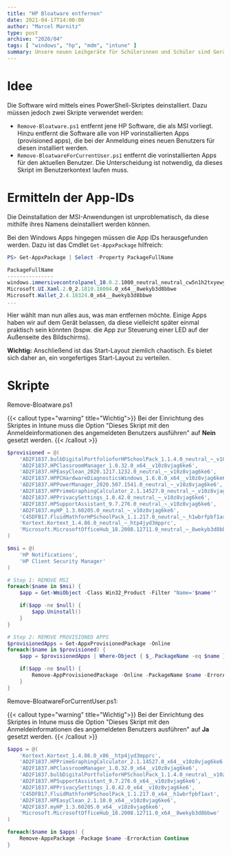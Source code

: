 ```yaml
---
title: "HP Bloatware entfernen"
date: 2021-04-17T14:00:00
author: "Marcel Marnitz"
type: post
archive: "2020/04"
tags: [ "windows", "hp", "mdm", "intune" ]
summary: Unsere neuen Leihgeräte für Schülerinnen und Schüler sind Geräte von HP. Diese beinhalten jedoch einige HP Software, die weder die Schule noch unsere Schülerinnen und Schüler benötigen. Einige Software ist zusätzlich sehr aufdringlich. Da wir die Laptops nicht händisch sauber neuinstallieren wollen, soll die Software über Intune entfernt werden.
---
```


# Idee

Die Software wird mittels eines PowerShell-Skriptes deinstalliert. Dazu müssen jedoch zwei Skripte verwendet werden:

* `Remove-Bloatware.ps1` entfernt jene HP Software, die als MSI vorliegt. Hinzu entfernt die Software alle von HP vorinstallierten Apps (provisioned apps), die bei der Anmeldung eines neuen Benutzers für diesen installiert werden.
* `Remove-BloatwareForCurrentUser.ps1` entfernt die vorinstallierten Apps für den aktuellen Benutzer. Die Unterscheidung ist notwendig, da dieses Skript im Benutzerkontext laufen muss.

# Ermitteln der App-IDs

Die Deinstallation der MSI-Anwendungen ist unproblematisch, da diese mithilfe ihres Namens deinstalliert werden können.

Bei den Windows Apps hingegen müssen die App IDs herausgefunden werden. Dazu ist das Cmdlet `Get-AppxPackage` hilfreich:

```powershell
PS> Get-AppxPackage | Select -Property PackageFullName

PackageFullName
---------------
windows.immersivecontrolpanel_10.0.2.1000_neutral_neutral_cw5n1h2txyewy
Microsoft.UI.Xaml.2.0_2.1810.18004.0_x64__8wekyb3d8bbwe
Microsoft.Wallet_2.4.18324.0_x64__8wekyb3d8bbwe
...
```

Hier wählt man nun alles aus, was man entfernen möchte. Einige Apps haben wir auf dem Gerät belassen, da diese vielleicht später einmal praktisch sein könnten (bspw. die App zur Steuerung einer LED auf der Außenseite des Bildschirms).

**Wichtig:** Anschließend ist das Start-Layout ziemlich chaotisch. Es bietet sich daher an, ein vorgefertiges Start-Layout zu verteilen.

# Skripte

Remove-Bloatware.ps1

{{< callout type="warning" title="Wichtig">}}
    Bei der Einrichtung des Skriptes in Intune muss die Option "Dieses Skript mit den Anmeldeinformationen des angemeldeten Benutzers ausführen" auf <strong>Nein</strong>  gesetzt werden.
{{< /callout >}}

```powershell
$provisioned = @(
    'AD2F1837.bulbDigitalPortfolioforHPSchoolPack_1.1.4.0_neutral_~_v10z8vjag6ke6',
    'AD2F1837.HPClassroomManager_1.0.32.0_x64__v10z8vjag6ke6',
    'AD2F1837.HPEasyClean_2020.1217.1232.0_neutral_~_v10z8vjag6ke6',
    'AD2F1837.HPPCHardwareDiagnosticsWindows_1.6.8.0_x64__v10z8vjag6ke6',
    'AD2F1837.HPPowerManager_2020.507.1541.0_neutral_~_v10z8vjag6ke6',
    'AD2F1837.HPPrimeGraphingCalculator_2.1.14527.0_neutral_~_v10z8vjag6ke6',
    'AD2F1837.HPPrivacySettings_1.0.42.0_neutral_~_v10z8vjag6ke6',
    'AD2F1837.HPSupportAssistant_9.7.276.0_neutral_~_v10z8vjag6ke6',
    'AD2F1837.myHP_1.3.60205.0_neutral_~_v10z8vjag6ke6',
    'C45DFB17.FluidMathforHPSchoolPack_1.1.217.0_neutral_~_h1wbrfpbf1axt',
    'Kortext.Kortext_1.4.86.0_neutral_~_htp4jyd3mpprc',
    'Microsoft.MicrosoftOfficeHub_18.2008.12711.0_neutral_~_8wekyb3d8bbwe'
)

$msi = @(
    'HP Notifications',
    'HP Client Security Manager'
)

# Step 1: REMOVE MSI
foreach($name in $msi) {
    $app = Get-WmiObject -Class Win32_Product -Filter "Name='$name'"

    if($app -ne $null) {
        $app.Uninstall()
    }
}

# Step 2: REMOVE PROVISIONED APPS
$provisionedApps = Get-AppxProvisionedPackage -Online
foreach($name in $provisioned) {
    $app = $provisionedApps | Where-Object { $_.PackageName -eq $name }

    if($app -ne $null) {
        Remove-AppProvisionedPackage -Online -PackageName $name -ErrorAction Continue
    }
}
```

Remove-BloatwareForCurrentUser.ps1:

{{< callout type="warning" title="Wichtig">}}
    Bei der Einrichtung des Skriptes in Intune muss die Option "Dieses Skript mit den Anmeldeinformationen des angemeldeten Benutzers ausführen" auf <strong>Ja</strong> gesetzt werden.
{{< /callout >}}

```powershell
$apps = @(
    'Kortext.Kortext_1.4.86.0_x86__htp4jyd3mpprc',
    'AD2F1837.HPPrimeGraphingCalculator_2.1.14527.0_x64__v10z8vjag6ke6',
    'AD2F1837.HPClassroomManager_1.0.32.0_x64__v10z8vjag6ke6',
    'AD2F1837.bulbDigitalPortfolioforHPSchoolPack_1.1.4.0_neutral__v10z8vjag6ke6',
    'AD2F1837.HPSupportAssistant_9.7.276.0_x64__v10z8vjag6ke6',
    'AD2F1837.HPPrivacySettings_1.0.42.0_x64__v10z8vjag6ke6',
    'C45DFB17.FluidMathforHPSchoolPack_1.1.217.0_x64__h1wbrfpbf1axt',
    'AD2F1837.HPEasyClean_2.1.10.0_x64__v10z8vjag6ke6',
    'AD2F1837.myHP_1.3.60205.0_x64__v10z8vjag6ke6',
    'Microsoft.MicrosoftOfficeHub_18.2008.12711.0_x64__8wekyb3d8bbwe'
)

foreach($name in $apps) {
    Remove-AppxPackage -Package $name -ErrorAction Continue
}
```
